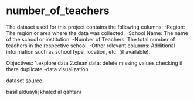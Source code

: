 # number_of_teachers
The dataset used for this project contains the following columns:
-Region: The region or area where the data was collected.
-School Name: The name of the school or institution.
-Number of Teachers: The total number of teachers in the respective school.
-Other relevant columns: Additional information such as school type, location, etc. (if available).

Objectives:
1.explore data 
2.clean data:
    delete missing values
    checking if there duplicate 
-data visualization  

dataset [source](https://od.data.gov.sa/)

basil alduaylij 
khaled al qahtani
